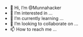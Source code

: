 - 👋 Hi, I’m @Munnahacker
- 👀 I’m interested in ...
- 🌱 I’m currently learning ...
- 💞️ I’m looking to collaborate on ...
- 📫 How to reach me ...

<!---
Munnahacker/Munnahacker is a ✨ special ✨ repository because its `README.md` (this file) appears on your GitHub profile.
You can click the Preview link to take a look at your changes.
--->
